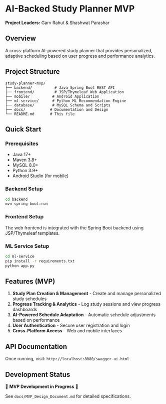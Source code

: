 # AI-Backed Study Planner MVP

**Project Leaders:** Garv Rahut & Shashwat Parashar

## Overview
A cross-platform AI-powered study planner that provides personalized, adaptive scheduling based on user progress and performance analytics.

## Project Structure
```
study-planner-mvp/
├── backend/          # Java Spring Boot REST API
├── frontend/         # JSP/Thymeleaf Web Application  
├── mobile/          # Android Application
├── ml-service/      # Python ML Recommendation Engine
├── database/        # MySQL Schema and Scripts
├── docs/           # Documentation and Design
└── README.md       # This file
```

## Quick Start

### Prerequisites
- Java 17+
- Maven 3.8+
- MySQL 8.0+
- Python 3.9+
- Android Studio (for mobile)

### Backend Setup
```bash
cd backend
mvn spring-boot:run
```

### Frontend Setup
The web frontend is integrated with the Spring Boot backend using JSP/Thymeleaf templates.

### ML Service Setup
```bash
cd ml-service
pip install -r requirements.txt
python app.py
```

## Features (MVP)
1. **Study Plan Creation & Management** - Create and manage personalized study schedules
2. **Progress Tracking & Analytics** - Log study sessions and view progress dashboards  
3. **AI-Powered Schedule Adaptation** - Automatic schedule adjustments based on performance
4. **User Authentication** - Secure user registration and login
5. **Cross-Platform Access** - Web and mobile interfaces

## API Documentation
Once running, visit: `http://localhost:8080/swagger-ui.html`

## Development Status
🚧 **MVP Development in Progress** 🚧

See `docs/MVP_Design_Document.md` for detailed specifications.